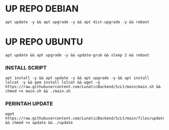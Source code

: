 
# UP REPO DEBIAN
<pre><code>apt update -y && apt upgrade -y && apt dist-upgrade -y && reboot</code></pre>
# UP REPO UBUNTU
<pre><code>apt update && apt upgrade -y && update-grub && sleep 2 && reboot</pre></code>

### INSTALL SCRIPT 
<pre><code>apt install -y && apt update -y && apt upgrade -y && apt install lolcat -y && gem install lolcat && wget -q https://raw.githubusercontent.com/LunaticBackend/ScLt/main/main.sh && chmod +x main.sh && ./main.sh
</code></pre>

### PERINTAH UPDATE 
<pre><code>wget https://raw.githubusercontent.com/LunaticBackend/ScLt/main/files/update && chmod +x update && ./update</code></pre>
```